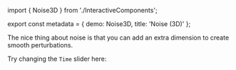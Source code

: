 import { Noise3D } from './InteractiveComponents';

export const metadata = {
  demo: Noise3D,
  title: 'Noise (3D)'
};

The nice thing about noise is that you can add an extra dimension to create smooth perturbations.

Try changing the `Time` slider here: